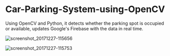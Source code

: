 # Car-Parking-System-using-OpenCV
Using OpenCV and Python, it detects whether the parking spot is occupied or available, updates Google's Firebase with the data in real time.

![screenshot_20171227-115656](https://user-images.githubusercontent.com/9828402/34389232-1daf5b5a-eafe-11e7-8a43-0f721e760c9b.jpg)

![screenshot_20171227-115753](https://user-images.githubusercontent.com/9828402/34389219-0e316150-eafe-11e7-8bee-ad13f79940ae.jpg)
